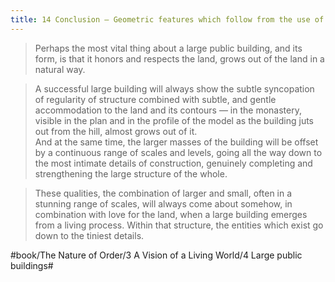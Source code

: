 ```yaml
---
title: 14 Conclusion — Geometric features which follow from the use of living process in the making of large buildings
---
```


> Perhaps the most vital thing about a large public building, and its form, is that it honors and respects the land, grows out of the land in a natural way.  

> A successful large building will always show the subtle syncopation of regularity of structure combined with subtle, and gentle accommodation to the land and its contours — in the monastery, visible in the plan and in the profile of the model as the building juts out from the hill, almost grows out of it.  
> And at the same time, the larger masses of the building will be offset by a continuous range of scales and levels, going all the way down to the most intimate details of construction, genuinely completing and strengthening the large structure of the whole.  

> These qualities, the combination of larger and small, often in a stunning range of scales, will always come about somehow, in combination with love for the land, when a large building emerges from a living process. Within that structure, the entities which exist go down to the tiniest details.  

#book/The Nature of Order/3 A Vision of a Living World/4 Large public buildings#